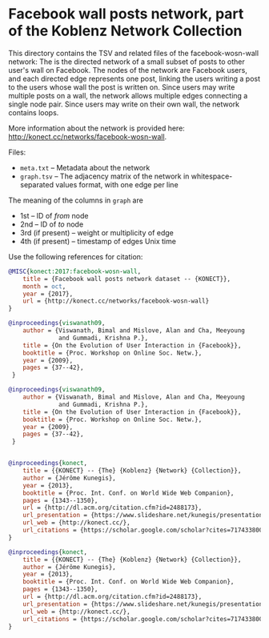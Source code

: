 # Facebook wall posts network, part of the Koblenz Network Collection

This directory contains the TSV and related files of the facebook-wosn-wall
network: The is the directed network of a small subset of posts to other user's
wall on Facebook. The nodes of the network are Facebook users, and each directed
edge represents one post, linking the users writing a post to the users whose
wall the post is written on. Since users may write multiple posts on a wall, the
network allows multiple edges connecting a single node pair. Since users may
write on their own wall, the network contains loops.

More information about the network is provided here:
<http://konect.cc/networks/facebook-wosn-wall>.

Files: 
- `meta.txt` – Metadata about the network 
- `graph.tsv` – The adjacency matrix of the network in whitespace-separated
  values format, with one edge per line

The meaning of the columns in `graph` are
- 1st – ID of *from* node 
- 2nd – ID of *to* node
- 3rd (if present) – weight or multiplicity of edge
- 4th (if present) – timestamp of edges Unix time

Use the following references for citation:

```bib
@MISC{konect:2017:facebook-wosn-wall,
    title = {Facebook wall posts network dataset -- {KONECT}},
    month = oct,
    year = {2017},
    url = {http://konect.cc/networks/facebook-wosn-wall}
}

@inproceedings{viswanath09,
    author = {Viswanath, Bimal and Mislove, Alan and Cha, Meeyoung
              and Gummadi, Krishna P.},
    title = {On the Evolution of User Interaction in {Facebook}},
    booktitle = {Proc. Workshop on Online Soc. Netw.},
    year = {2009},
    pages = {37--42},
 }

@inproceedings{viswanath09,
    author = {Viswanath, Bimal and Mislove, Alan and Cha, Meeyoung
              and Gummadi, Krishna P.},
    title = {On the Evolution of User Interaction in {Facebook}},
    booktitle = {Proc. Workshop on Online Soc. Netw.},
    year = {2009},
    pages = {37--42},
 }


@inproceedings{konect,
	title = {{KONECT} -- {The} {Koblenz} {Network} {Collection}},
	author = {Jérôme Kunegis},
	year = {2013},
	booktitle = {Proc. Int. Conf. on World Wide Web Companion},
	pages = {1343--1350},
	url = {http://dl.acm.org/citation.cfm?id=2488173},
	url_presentation = {https://www.slideshare.net/kunegis/presentationwow},
	url_web = {http://konect.cc/},
	url_citations = {https://scholar.google.com/scholar?cites=7174338004474749050},
}

@inproceedings{konect,
	title = {{KONECT} -- {The} {Koblenz} {Network} {Collection}},
	author = {Jérôme Kunegis},
	year = {2013},
	booktitle = {Proc. Int. Conf. on World Wide Web Companion},
	pages = {1343--1350},
	url = {http://dl.acm.org/citation.cfm?id=2488173},
	url_presentation = {https://www.slideshare.net/kunegis/presentationwow},
	url_web = {http://konect.cc/},
	url_citations = {https://scholar.google.com/scholar?cites=7174338004474749050},
}
```
